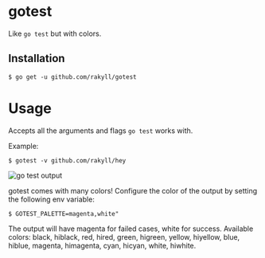 # gotest

Like `go test` but with colors.

## Installation

```
$ go get -u github.com/rakyll/gotest
```

# Usage

Accepts all the arguments and flags `go test` works with.

Example:

```
$ gotest -v github.com/rakyll/hey
```

![go test output](https://i.imgur.com/jiNFx4F.gif)

gotest comes with many colors! Configure the color of the output by setting the following env variable:

```
$ GOTEST_PALETTE=magenta,white"
```

The output will have magenta for failed cases, white for success.
Available colors: black, hiblack, red, hired, green, higreen, yellow, hiyellow, blue, hiblue, magenta, himagenta, cyan, hicyan, white, hiwhite.
